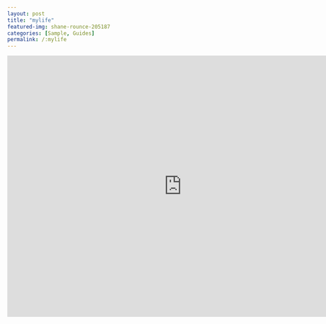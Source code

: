 ```yaml
---
layout: post
title: "mylife"
featured-img: shane-rounce-205187
categories: [Sample, Guides]
permalink: /:mylife
---
```


<iframe src="https://docs.google.com/spreadsheets/d/e/2PACX-1vSzK3bwFKJs5Wv-Rv2vF4y3AlhSlI5gnbc18GJQYDKUDcL1vGz8SOjp2Nb3qYuE2uCUx8uWtGL0fQPJ/pubhtml" style="border: 0" width="800" height="600" frameborder="0" scrolling="no"></iframe>